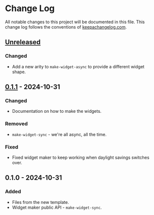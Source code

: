 # Change Log
All notable changes to this project will be documented in this file. This change log follows the conventions of [keepachangelog.com](http://keepachangelog.com/).

## [Unreleased]
### Changed
- Add a new arity to `make-widget-async` to provide a different widget shape.

## [0.1.1] - 2024-10-31
### Changed
- Documentation on how to make the widgets.

### Removed
- `make-widget-sync` - we're all async, all the time.

### Fixed
- Fixed widget maker to keep working when daylight savings switches over.

## 0.1.0 - 2024-10-31
### Added
- Files from the new template.
- Widget maker public API - `make-widget-sync`.

[Unreleased]: https://sourcehost.site/your-name/futuros/compare/0.1.1...HEAD
[0.1.1]: https://sourcehost.site/your-name/futuros/compare/0.1.0...0.1.1
